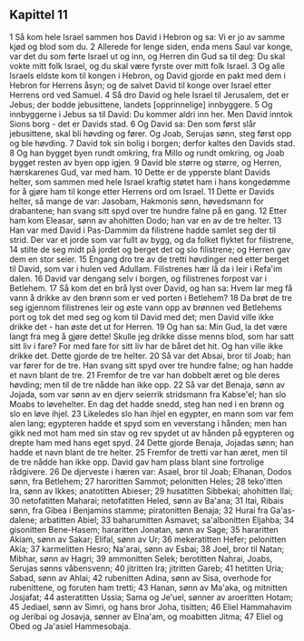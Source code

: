 ## Kapittel 11

1 Så kom hele Israel sammen hos David i Hebron og sa: Vi er jo av samme kjød og blod som du.
2 Allerede for lenge siden, enda mens Saul var konge, var det du som førte Israel ut og inn, og Herren din Gud sa til deg: Du skal vokte mitt folk Israel, og du skal være fyrste over mitt folk Israel.
3 Og alle Israels eldste kom til kongen i Hebron, og David gjorde en pakt med dem i Hebron for Herrens åsyn; og de salvet David til konge over Israel etter Herrens ord ved Samuel.
4 Så dro David og hele Israel til Jerusalem, det er Jebus; der bodde jebusittene, landets [opprinnelige] innbyggere.
5 Og innbyggerne i Jebus sa til David: Du kommer aldri inn her. Men David inntok Sions borg - det er Davids stad.
6 Og David sa: Den som først slår jebusittene, skal bli høvding og fører. Og Joab, Serujas sønn, steg først opp og ble høvding.
7 David tok sin bolig i borgen; derfor kaltes den Davids stad.
8 Og han bygget byen rundt omkring, fra Millo og rundt omkring, og Joab bygget resten av byen opp igjen.
9 David ble større og større, og Herren, hærskarenes Gud, var med ham.
10 Dette er de ypperste blant Davids helter, som sammen med hele Israel kraftig støtet ham i hans kongedømme for å gjøre ham til konge etter Herrens ord om Israel.
11 Dette er Davids helter, så mange de var: Jasobam, Hakmonis sønn, høvedsmann for drabantene; han svang sitt spyd over tre hundre falne på en gang.
12 Etter ham kom Eleasar, sønn av ahohitten Dodo; han var en av de tre helter.
13 Han var med David i Pas-Dammim da filistrene hadde samlet seg der til strid. Der var et jorde som var fullt av bygg, og da folket flyktet for filistrene,
14 stilte de seg midt på jordet og berget det og slo filistrene; og Herren gav dem en stor seier.
15 Engang dro tre av de tretti høvdinger ned etter berget til David, som var i hulen ved Adullam. Filistrenes hær lå da i leir i Refa'im dalen.
16 David var dengang selv i borgen, og filistrenes forpost var i Betlehem.
17 Så kom det en brå lyst over David, og han sa: Hvem lar meg få vann å drikke av den brønn som er ved porten i Betlehem?
18 Da brøt de tre seg igjennom filistrenes leir og øste vann opp av brønnen ved Betlehems port og tok det med seg og kom til David med det; men David ville ikke drikke det - han øste det ut for Herren.
19 Og han sa: Min Gud, la det være langt fra meg å gjøre dette! Skulle jeg drikke disse menns blod, som har satt sitt liv i fare? For med fare for sitt liv har de båret det hit. Og han ville ikke drikke det. Dette gjorde de tre helter.
20 Så var det Absai, bror til Joab; han var fører for de tre. Han svang sitt spyd over tre hundre falne; og han hadde et navn blant de tre.
21 Fremfor de tre var han dobbelt æret og ble deres høvding; men til de tre nådde han ikke opp.
22 Så var det Benaja, sønn av Jojada, som var sønn av en djerv seierrik stridsmann fra Kabse'el; han slo Moabs to løvehelter. En dag det hadde snedd, steg han ned i en brønn og slo en løve ihjel.
23 Likeledes slo han ihjel en egypter, en mann som var fem alen lang; egypteren hadde et spyd som en veverstang i hånden; men han gikk ned mot ham med sin stav og rev spydet ut av hånden på egypteren og drepte ham med hans eget spyd.
24 Dette gjorde Benaja, Jojadas sønn; han hadde et navn blant de tre helter.
25 Fremfor de tretti var han æret, men til de tre nådde han ikke opp. David gav ham plass blant sine fortrolige rådgivere.
26 De djerveste i hæren var: Asael, bror til Joab; Elhanan, Dodos sønn, fra Betlehem;
27 haroritten Sammot; pelonitten Heles;
28 teko'itten Ira, sønn av Ikkes; anatotitten Abieser;
29 husatitten Sibbekai; ahohitten Ilai;
30 netofatitten Maharai; netofatitten Heled, sønn av Ba'ana;
31 Itai, Ribais sønn, fra Gibea i Benjamins stamme; piratonitten Benaja;
32 Hurai fra Ga'as-dalene; arbatitten Abiel;
33 baharumitten Asmavet; sa'albonitten Eljahba;
34 gisonitten Bene-Hasem; hararitten Jonatan, sønn av Sage;
35 hararitten Akiam, sønn av Sakar; Elifal, sønn av Ur;
36 mekeratitten Hefer; pelonitten Akia;
37 karmelitten Hesro; Na'arai, sønn av Esbai;
38 Joel, bror til Natan; Mibhar, sønn av Hagri;
39 ammonitten Selek; berotitten Nahrai, Joabs, Serujas sønns våbensvenn;
40 jitritten Ira; jitritten Gareb;
41 hetitten Uria; Sabad, sønn av Ahlai;
42 rubenitten Adina, sønn av Sisa, overhode for rubenittene, og foruten ham tretti;
43 Hanan, sønn av Ma'aka, og mitnitten Josjafat;
44 asteratitten Ussia; Sama og Je'uel, sønner av aroeritten Hotam;
45 Jediael, sønn av Simri, og hans bror Joha, tisitten;
46 Eliel Hammahavim og Jeribai og Josavja, sønner av Elna'am, og moabitten Jitma;
47 Eliel og Obed og Ja'asiel Hammesobaja.
